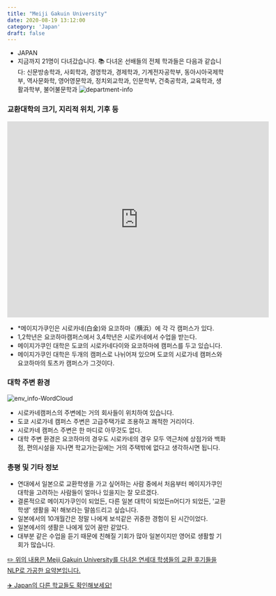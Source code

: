 ```yaml
---
title: "Meiji Gakuin University"
date: 2020-08-19 13:12:00
category: 'Japan'
draft: false
---
```



* JAPAN
* 지금까지 21명이 다녀갔습니다. 
📚 다녀온 선배들의 전체 학과들은 다음과 같습니다: 신문방송학과, 사회학과, 경영학과, 경제학과, 기계전자공학부, 동아시아국제학부, 역사문화학, 영어영문학과, 정치외교학과, 인문학부, 건축공학과, 교육학과, 생활과학부, 불어불문학과
![department-info](../plots/JP000015.png)
### 교환대학의 크기, 지리적 위치, 기후 등
<iframe
width="600"
height="450"
frameborder="0" style="border:0"
src="https://www.google.com/maps/embed/v1/place?key=AIzaSyC9e1AME-pVmWC4hBpFdu5S4dKzyepa3HQ&q=Meiji+Gakuin+University&center=35.63742689999999,139.7307782&zoom=14" allowfullscreen>
</iframe>

* *메이지가쿠인은 시로카네(白金)와 요코하마（&#27178;浜）에 각 각 캠퍼스가 있다.
* 1,2학년은 요코하마캠퍼스에서 3,4학년은 시로카네에서 수업을 받는다.
* 메이지가쿠인 대학은 도쿄의 시로카네다이와 요코하마에 캠퍼스를 두고 있습니다.
* 메이지가쿠인 대학은 두개의 캠퍼스로 나뉘어져 있으며 도쿄의 시로가네 캠퍼스와 요코하마의 토츠카 캠퍼스가 그것이다.


### 대학 주변 환경

![env_info-WordCloud](../univ_wordclouds_okt/env_info/JP000015_env_info_okt.png)

* 시로카네캠퍼스의 주변에는 거의 회사들이 위치하여 있습니다.
* 도쿄 시로가네 캠퍼스 주변은 고급주택가로 조용하고 쾌적한 거리이다.
* 시로카네 캠퍼스 주변은 한 마디로 아무것도 없다.
* 대학 주변 환경은 요코하마의 경우도 시로카네의 경우 모두 역근처에 상점가와 백화점, 편의시설을 지나면 학교가는길에는 거의 주택밖에 없다고 생각하시면 됩니다.


### 총평 및 기타 정보 
* 연대에서 일본으로 교환학생을 가고 싶어하는 사람 중에서 처음부터 메이지가쿠인 대학을 고려하는 사람들이 얼마나 있을지는 잘 모르겠다.
* 결론적으로 메이지가쿠인이 되었든, 다른 일본 대학이 되었든n어디가 되었든, '교환학생' 생활을 꼭! 해보라는 말씀드리고 싶습니다.
* 일본에서의 10개월간은 정말 나에게 보석같은 귀중한 경험이 된 시간이었다.
* 일본에서의 생활은 나에게 있어 꿈만 같았다.
* 대부분 같은 수업을 듣기 때문에 친해질 기회가 많아 일본이지만 영어로 생활할 기회가 많습니다.


[✏️ 위의 내용은 Meiji Gakuin University를 다녀온 연세대 학생들의 교환 후기들을 NLP로 가공한 요약본입니다.](http://oia.yonsei.ac.kr/partner/expReport.asp?ucode=JP000015&bgbn=A)

[✈️ Japan의 다른 학교들도 확인해보세요!](https://yonsei-exchange.netlify.app/?category=Japan)
